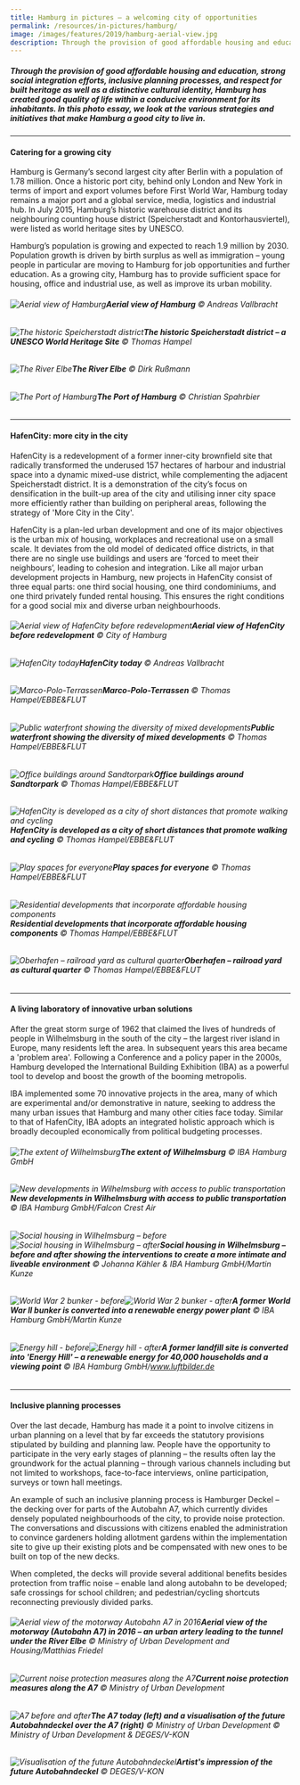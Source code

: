 ```yaml
---
title: Hamburg in pictures – a welcoming city of opportunities
permalink: /resources/in-pictures/hamburg/
image: /images/features/2019/hamburg-aerial-view.jpg
description: Through the provision of good affordable housing and education, strong social integration efforts, inclusive planning processes, and respect for built heritage as well as a distinctive cultural identity, Hamburg has created good quality of life within a conducive environment for its inhabitants. In this photo essay, we look at the various strategies and initiatives that make Hamburg a good city to live in.
---
```


##### Through the provision of good affordable housing and education, strong social integration efforts, inclusive planning processes, and respect for built heritage as well as a distinctive cultural identity, Hamburg has created good quality of life within a conducive environment for its inhabitants. In this photo essay, we look at the various strategies and initiatives that make Hamburg a good city to live in.

---

#### **Catering for a growing city** 

Hamburg is Germany’s second largest city after Berlin with a population of 1.78 million. Once a historic port city, behind only London and New York in terms of import and export volumes before First World War, Hamburg today remains a major port and a global service, media, logistics and industrial hub. In July 2015, Hamburg’s historic warehouse district and its neighbouring counting house district (Speicherstadt and Kontorhausviertel), were listed as world heritage sites by UNESCO. 

Hamburg’s population is growing and expected to reach 1.9 million by 2030. Population growth is driven by birth surplus as well as immigration – young people in particular are moving to Hamburg for job opportunities and further education. As a growing city, Hamburg has to provide sufficient space for housing, office and industrial use, as well as improve its urban mobility. 

###### ![Aerial view of Hamburg](/images/features/2019/hamburg-aerial-view.jpg/)**Aerial view of Hamburg** © Andreas Vallbracht

###### ![The historic Speicherstadt district](/images/features/2019/hamburg-speicherstadt.jpg/)**The historic Speicherstadt district – a UNESCO World Heritage Site** © Thomas Hampel

###### ![The River Elbe](/images/features/2019/hamburg-river-elbe.jpg/)**The River Elbe** © Dirk Rußmann

###### ![The Port of Hamburg](/images/features/2019/hamburg-port.jpg/)**The Port of Hamburg** © Christian Spahrbier

---

#### **HafenCity: more city in the city** 

HafenCity is a redevelopment of a former inner-city brownfield site that radically transformed the underused 157 hectares of harbour and industrial space into a dynamic mixed-use district, while complementing the adjacent Speicherstadt district. It is a demonstration of the city’s focus on densification in the built-up area of the city and utilising inner city space more efficiently rather than building on peripheral areas, following the strategy of 'More City in the City'. 

HafenCity is a plan-led urban development and one of its major objectives is the urban mix of housing, workplaces and recreational use on a small scale. It deviates from the old model of dedicated office districts, in that there are no single use buildings and users are ‘forced to meet their neighbours’, leading to cohesion and integration. Like all major urban development projects in Hamburg, new projects in HafenCity consist of three equal parts: one third social housing, one third condominiums, and one third privately funded rental housing. This ensures the right conditions for a good social mix and diverse urban neighbourhoods. 

###### ![Aerial view of HafenCity before redevelopment](/images/features/2019/hafencity-before.jpg/)**Aerial view of HafenCity before redevelopment** © City of Hamburg

###### ![HafenCity today](/images/features/2019/hafencity-today.jpg/)**HafenCity today** © Andreas Vallbracht

###### ![Marco-Polo-Terrassen](/images/features/2019/marco-polo-terrassen.jpg/)**Marco-Polo-Terrassen** © Thomas Hampel/EBBE&FLUT

###### ![Public waterfront showing the diversity of mixed developments](/images/features/2019/hafencity-waterfront.jpg/)**Public waterfront showing the diversity of mixed developments** © Thomas Hampel/EBBE&FLUT

###### ![Office buildings around Sandtorpark](/images/features/2019/hafencity-sandtorpark.jpg/)**Office buildings around Sandtorpark** © Thomas Hampel/EBBE&FLUT

###### ![HafenCity is developed as a city of short distances that promote walking and cycling](/images/features/2019/hafencity-short-distances.jpg/)**HafenCity is developed as a city of short distances that promote walking and cycling** © Thomas Hampel/EBBE&FLUT

###### ![Play spaces for everyone](/images/features/2019/hafencity-play-spaces.jpg/)**Play spaces for everyone** © Thomas Hampel/EBBE&FLUT

###### ![Residential developments that incorporate affordable housing components](/images/features/2019/hafencity-residential.jpg/)**Residential developments that incorporate affordable housing components** © Thomas Hampel/EBBE&FLUT

###### ![Oberhafen – railroad yard as cultural quarter](/images/features/2019/hafencity-oberhafen.jpg/)**Oberhafen – railroad yard as cultural quarter** © Thomas Hampel/EBBE&FLUT

---

#### **A living laboratory of innovative urban solutions** 

After the great storm surge of 1962 that claimed the lives of hundreds of people in Wilhelmsburg in the south of the city – the largest river island in Europe, many residents left the area. In subsequent years this area became a 'problem area'. Following a Conference and a policy paper in the 2000s, Hamburg developed the International Building Exhibition (IBA) as a powerful tool to develop and boost the growth of the booming metropolis. 

IBA implemented some 70 innovative projects in the area, many of which are experimental and/or demonstrative in nature, seeking to address the many urban issues that Hamburg and many other cities face today. Similar to that of HafenCity, IBA adopts an integrated holistic approach which is broadly decoupled economically from political budgeting processes. 

###### ![The extent of Wilhelmsburg](/images/features/2019/wilhelmsburg.jpg/)**The extent of Wilhelmsburg** © IBA Hamburg GmbH

###### ![New developments in Wilhelmsburg with access to public transportation](/images/features/2019/wilhelmsburg-new-developments.jpg/)**New developments in Wilhelmsburg with access to public transportation** © IBA Hamburg GmbH/Falcon Crest Air

###### ![Social housing in Wilhelmsburg – before](/images/features/2019/wilhelmsburg-housing-before.jpg/)![Social housing in Wilhelmsburg – after](/images/features/2019/wilhelmsburg-housing-after.jpg/)**Social housing in Wilhelmsburg – before and after showing the interventions to create a more intimate and liveable environment** © Johanna Kähler & IBA Hamburg GmbH/Martin Kunze

###### ![World War 2 bunker - before](/images/features/2019/wilhelmsburg-bunker-before.jpg/)![World War 2 bunker - after](/images/features/2019/wilhelmsburg-bunker-after.jpg/)**A former World War II bunker is converted into a renewable energy power plant** © IBA Hamburg GmbH/Martin Kunze

###### ![Energy hill - before](/images/features/2019/wilhelmsburg-energyhill-before.jpg/)![Energy hill - after](/images/features/2019/wilhelmsburg-energyhill-after.jpg/)**A former landfill site is converted into 'Energy Hill' – a renewable energy for 40,000 households and a viewing point** © IBA Hamburg GmbH/www.luftbilder.de

---

#### **Inclusive planning processes**

Over the last decade, Hamburg has made it a point to involve citizens in urban planning on a level that by far exceeds the statutory provisions stipulated by building and planning law. People have the opportunity to participate in the very early stages of planning – the results often lay the groundwork for the actual planning – through various channels including but not limited to workshops, face-to-face interviews, online participation, surveys or town hall meetings. 

An example of such an inclusive planning process is Hamburger Deckel – the decking over for parts of the Autobahn A7, which currently divides densely populated neighbourhoods of the city, to provide noise protection. The conversations and discussions with citizens enabled the administration to convince gardeners holding allotment gardens within the implementation site to give up their existing plots and be compensated with new ones to be built on top of the new decks. 

When completed, the decks will provide several additional benefits besides protection from traffic noise – enable land along autobahn to be developed; safe crossings for school children; and pedestrian/cycling shortcuts reconnecting previously divided parks.

###### ![Aerial view of the motorway Autobahn A7 in 2016](/images/features/2019/hamburg-a7.jpg/)**Aerial view of the motorway (Autobahn A7) in 2016 – an urban artery leading to the tunnel under the River Elbe** © Ministry of Urban Development and Housing/Matthias Friedel

###### ![Current noise protection measures along the A7](/images/features/2019/hamburg-a7-noise-barriers.jpg/)**Current noise protection measures along the A7** © Ministry of Urban Development

###### ![A7 before and after](/images/features/2019/hamburg-a7-before-after.jpg/)**The A7 today (left) and a visualisation of the future Autobahndeckel over the A7 (right)** © Ministry of Urban Development © Ministry of Urban Development & DEGES/V-KON

###### ![Visualisation of the future Autobahndeckel](/images/features/2019/hamburg-autobahndeckel.jpg/)**Artist's impression of the future Autobahndeckel** © DEGES/V-KON
